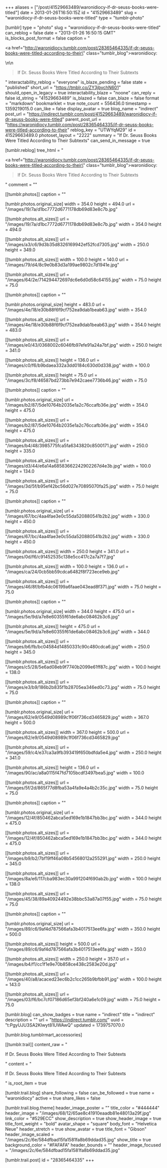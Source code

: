 +++
aliases = ["/post/41529663489/waronidiocy-if-dr-seuss-books-were-titled"]
date = 2013-01-26T16:50:15Z
id = "41529663489"
slug = "waronidiocy-if-dr-seuss-books-were-titled"
type = "tumblr-photo"

[tumblr]
type = "photo"
slug = "waronidiocy-if-dr-seuss-books-were-titled"
can_reblog = false
date = "2013-01-26 16:50:15 GMT"
is_blocks_post_format = false
caption = "<p><a href=\"http://waronidiocy.tumblr.com/post/28365464335/if-dr-seuss-books-were-titled-according-to-their\" class=\"tumblr_blog\">waronidiocy</a>:</p>\n\n<blockquote><p>If Dr. Seuss Books Were Titled According to Their Subtexts</p></blockquote>"
interactability_reblog = "everyone"
is_blaze_pending = false
state = "published"
short_url = "https://tmblr.co/ZY3jbychN601"
should_open_in_legacy = true
interactability_blaze = "noone"
can_reply = false
id_string = "41529663489"
is_blazed = false
can_blaze = false
format = "markdown"
bookmarklet = true
note_count = 556436.0
timestamp = 1359219015.0
can_like = false
display_avatar = true
blog_name = "indirect"
post_url = "https://indirect.tumblr.com/post/41529663489/waronidiocy-if-dr-seuss-books-were-titled"
parent_post_url = "https://waronidiocy.tumblr.com/post/28365464335/if-dr-seuss-books-were-titled-according-to-their"
reblog_key = "UTWYqM29"
id = 41529663489.0
photoset_layout = "2222"
summary = "If Dr. Seuss Books Were Titled According to Their Subtexts"
can_send_in_message = true

[tumblr.reblog]
tree_html = "<p><a href=\"http://waronidiocy.tumblr.com/post/28365464335/if-dr-seuss-books-were-titled-according-to-their\" class=\"tumblr_blog\">waronidiocy</a>:</p><blockquote><p>If Dr. Seuss Books Were Titled According to Their Subtexts</p></blockquote>"
comment = ""

[[tumblr.photos]]
caption = ""

[tumblr.photos.original_size]
width = 354.0
height = 494.0
url = "/images/19/7a/d1bc7772d6771178db69d83e8c7b.jpg"

[[tumblr.photos.alt_sizes]]
url = "/images/19/7a/d1bc7772d6771178db69d83e8c7b.jpg"
width = 354.0
height = 494.0

[[tumblr.photos.alt_sizes]]
url = "/images/a3/c6/9d3b35d8326169942ef52fcd7305.jpg"
width = 250.0
height = 349.0

[[tumblr.photos.alt_sizes]]
width = 100.0
height = 140.0
url = "/images/79/d4/8c9e0b83d3a199ae9802c7d1941e.jpg"

[[tumblr.photos.alt_sizes]]
url = "/images/64/2e/714294472697dc6e6d0d58c64155.jpg"
width = 75.0
height = 75.0

[[tumblr.photos]]
caption = ""

[tumblr.photos.original_size]
height = 483.0
url = "/images/4e/18/e30b88f6f9cf752ea9dab1beab63.jpg"
width = 354.0

[[tumblr.photos.alt_sizes]]
url = "/images/4e/18/e30b88f6f9cf752ea9dab1beab63.jpg"
width = 354.0
height = 483.0

[[tumblr.photos.alt_sizes]]
url = "/images/e0/43/0368002c6046fb97efe91a24a7bf.jpg"
width = 250.0
height = 341.0

[[tumblr.photos.alt_sizes]]
height = 136.0
url = "/images/c0/f6/b9bdaea332a3dd0184c630d0d338.jpg"
width = 100.0

[[tumblr.photos.alt_sizes]]
height = 75.0
url = "/images/3c/f8/46587bd273bb7e942caee7736b46.jpg"
width = 75.0

[[tumblr.photos]]
caption = ""

[tumblr.photos.original_size]
url = "/images/b2/87/5de10764b2035e1a2c76ccafb36e.jpg"
width = 354.0
height = 475.0

[[tumblr.photos.alt_sizes]]
url = "/images/b2/87/5de10764b2035e1a2c76ccafb36e.jpg"
width = 354.0
height = 475.0

[[tumblr.photos.alt_sizes]]
url = "/images/b4/48/3985775fca5fa6343820c8500171.jpg"
width = 250.0
height = 335.0

[[tumblr.photos.alt_sizes]]
url = "/images/d3/44/e6a14a68583662242902267d4e3b.jpg"
width = 100.0
height = 134.0

[[tumblr.photos.alt_sizes]]
url = "/images/3d/5f/b95ef42bc56d027e70895070fa25.jpg"
width = 75.0
height = 75.0

[[tumblr.photos]]
caption = ""

[tumblr.photos.original_size]
url = "/images/67/bc/4aa4fae3e0c55da520880541b2b2.jpg"
width = 330.0
height = 450.0

[[tumblr.photos.alt_sizes]]
url = "/images/67/bc/4aa4fae3e0c55da520880541b2b2.jpg"
width = 330.0
height = 450.0

[[tumblr.photos.alt_sizes]]
width = 250.0
height = 341.0
url = "/images/0d/f6/c91452535c138e5cc417c2a7a7f7.jpg"

[[tumblr.photos.alt_sizes]]
width = 100.0
height = 136.0
url = "/images/ca/24/0cb5bb59cdca6482f8f723ece9eb.jpg"

[[tumblr.photos.alt_sizes]]
url = "/images/46/8f/bfb4dc06199a6faae043ead8f371.jpg"
width = 75.0
height = 75.0

[[tumblr.photos]]
caption = ""

[tumblr.photos.original_size]
width = 344.0
height = 475.0
url = "/images/5e/9d/a7e8e60355f61de6abc08462b3c6.jpg"

[[tumblr.photos.alt_sizes]]
height = 475.0
url = "/images/5e/9d/a7e8e60355f61de6abc08462b3c6.jpg"
width = 344.0

[[tumblr.photos.alt_sizes]]
url = "/images/b6/fb/bc04584d14850331c90c480cdca6.jpg"
width = 250.0
height = 345.0

[[tumblr.photos.alt_sizes]]
url = "/images/c5/28/5e6ad08eb9f7740b2099e61ff87c.jpg"
width = 100.0
height = 138.0

[[tumblr.photos.alt_sizes]]
url = "/images/e3/b9/186b2b835f1b28705ea346ed0c73.jpg"
width = 75.0
height = 75.0

[[tumblr.photos]]
caption = ""

[tumblr.photos.original_size]
url = "/images/62/e9/0549d08989c1f06f736cd3465829.jpg"
width = 367.0
height = 500.0

[[tumblr.photos.alt_sizes]]
width = 367.0
height = 500.0
url = "/images/62/e9/0549d08989c1f06f736cd3465829.jpg"

[[tumblr.photos.alt_sizes]]
url = "/images/59/c4/e37ca3a9fb393419f650bdfda5e4.jpg"
width = 250.0
height = 341.0

[[tumblr.photos.alt_sizes]]
height = 136.0
url = "/images/90/ac/a8a0115f47fd7105bcdf3497bea5.jpg"
width = 100.0

[[tumblr.photos.alt_sizes]]
url = "/images/5f/2d/865f77d8fba53a4fa9e4a4b2c35c.jpg"
width = 75.0
height = 75.0

[[tumblr.photos]]
caption = ""

[tumblr.photos.original_size]
url = "/images/12/4f/850462abca5ed169e1b1847bb3bc.jpg"
width = 344.0
height = 475.0

[[tumblr.photos.alt_sizes]]
url = "/images/12/4f/850462abca5ed169e1b1847bb3bc.jpg"
width = 344.0
height = 475.0

[[tumblr.photos.alt_sizes]]
url = "/images/b9/b2/7bf19ff46a08b54568012a255291.jpg"
width = 250.0
height = 345.0

[[tumblr.photos.alt_sizes]]
url = "/images/8a/e6/117cba983ec30a991204f690ab2b.jpg"
width = 100.0
height = 138.0

[[tumblr.photos.alt_sizes]]
url = "/images/45/38/89a40924492e38bbc53a87a07f55.jpg"
width = 75.0
height = 75.0

[[tumblr.photos]]
caption = ""

[tumblr.photos.original_size]
url = "/images/89/c6/9af4d787566afa3b4017513ee6fa.jpg"
width = 350.0
height = 500.0

[[tumblr.photos.alt_sizes]]
height = 500.0
url = "/images/89/c6/9af4d787566afa3b4017513ee6fa.jpg"
width = 350.0

[[tumblr.photos.alt_sizes]]
width = 250.0
height = 357.0
url = "/images/b4/f1/cc1f1e9e70b858ce438c2583e20d.jpg"

[[tumblr.photos.alt_sizes]]
url = "/images/40/a8/acaced23ec6b2c1cc265b9bfbb91.jpg"
width = 100.0
height = 143.0

[[tumblr.photos.alt_sizes]]
url = "/images/03/f6/bc7cf07186d65ef3bf240a6e1c09.jpg"
width = 75.0
height = 75.0

[tumblr.blog]
can_show_badges = true
name = "indirect"
title = "indirect"
description = ""
url = "https://indirect.tumblr.com/"
uuid = "t:PgyUJU3SA2Klwyt81UWAwQ"
updated = 1739757070.0

[tumblr.blog.tumblrmart_accessories]

[[tumblr.trail]]
content_raw = "<p>If Dr. Seuss Books Were Titled According to Their Subtexts</p>"
content = "<p>If Dr. Seuss Books Were Titled According to Their Subtexts</p>"
is_root_item = true

[tumblr.trail.blog]
share_following = false
can_be_followed = true
name = "waronidiocy"
active = true
share_likes = false

[tumblr.trail.blog.theme]
header_image_poster = ""
title_color = "#444444"
header_image = "/images/68/12/65ae8c41910eaadb81e48013a29f.jpg"
link_color = "#529ECC"
show_description = true
show_header_image = true
title_font_weight = "bold"
avatar_shape = "square"
body_font = "Helvetica Neue"
header_stretch = true
show_avatar = true
title_font = "Gibson"
header_image_scaled = "/images/2c/6e/584dfbad15fa1581fa8b69ddad35.jpg"
show_title = true
background_color = "#FAFAFA"
header_bounds = ""
header_image_focused = "/images/2c/6e/584dfbad15fa1581fa8b69ddad35.jpg"

[tumblr.trail.post]
id = "28365464335"
+++
